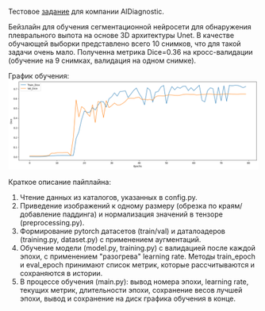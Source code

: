 Тестовое [задание](https://lightningseas.notion.site/Junior-CV-Engineer-5995a1401f3d4316a13051f7aa6a6d53#987dc626d5914b298e1e20fde140ce99) для компании AIDiagnostic.

Бейзлайн для обучения сегментационной нейросети для обнаружения плеврального выпота на основе 3D архитектуры Unet.
В качестве обучающей выборки представлено всего 10 снимков, что для такой задачи очень мало. Полученна метрика Dice=0.36 на кросс-валидации (обучение на 9 снимках, валидация на одном снимке).

График обучения:
![alt text](https://github.com/PolushinM/3D_Segmentation_pipeline/blob/master/output/graph0.png)

Краткое описание пайплайна:
1. Чтение данных из каталогов, указанных в config.py.
2. Приведение изображений к одному размеру (обрезка по краям/добавление паддинга) и нормализация значений в тензоре (preprocessing.py).
3. Формирование pytorch датасетов (train/val) и даталоадеров (training.py, dataset.py) c применением аугментаций.
4. Обучение модели (model.py, training.py) с валидацией после каждой эпохи, с применением "разогрева" learning rate. Методы train_epoch и eval_epoch принимают список метрик, которые рассчитываются и сохраняются в истории.
5. В процессе обучения (main.py): вывод номера эпохи, learning rate, текущих метрик, длительности эпохи, сохранение весов лучшей эпохи, вывод и сохранение на диск графика обучения в конце.